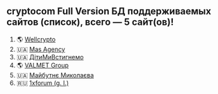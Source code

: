 ## cryptocom Full Version БД поддерживаемых сайтов (список), всего — 5 сайт(ов)!
1. 🌎 [Wellcrypto](https://wellcrypto.io/)
2. 🇺🇦 [Mas Agency](https://mas-agency.com.ua/)
3. 🇺🇦 [ДітиМиВстигнемо](https://vstygnemo.org.ua/)
4. 🌎 [VALMET Group](https://valmet.com.ua/)
5. 🇺🇦 [Майбутнє Миколаєва](https://www.future.mk.ua/)
6. 🇷🇺 [1xforum (g. l.)](https://1xforum.com)